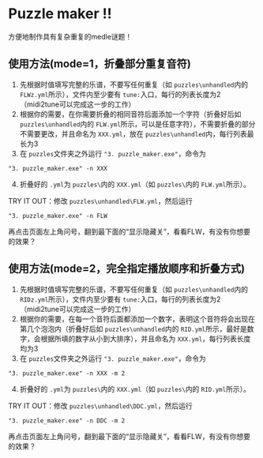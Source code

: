 # Puzzle maker !!

方便地制作具有复杂重复的medle谜题！

## 使用方法(mode=1，折叠部分重复音符)

1. 先根据时值填写完整的乐谱，不要写任何重复（如 `puzzles\unhandled`内的 `FLWz.yml`所示），文件内至少要有 `tune:`入口，每行的列表长度为2（midi2tune可以完成这一步的工作）
2. 根据你的需要，在你需要折叠的相同音符后面添加一个字符（折叠好后如 `puzzles\unhandled`内的 `FLW.yml`所示，可以是任意字符），不需要折叠的部分不需要更改，并且命名为 `XXX.yml`，放在 `puzzles\unhandled`内，每行列表最长为3
3. 在 `puzzles`文件夹之外运行 `"3. puzzle_maker.exe"`，命令为

```
"3. puzzle_maker.exe" -n XXX
```

4. 折叠好的 `.yml`为 `puzzles\`内的 `XXX.yml`（如 `puzzles\`内的 `FLW.yml`所示）。

TRY IT OUT：修改 `puzzles\unhandled\FLW.yml`，然后运行

```
"3. puzzle_maker.exe" -n FLW
```

再点击页面左上角问号，翻到最下面的“显示隐藏关”，看看FLW，有没有你想要的效果？

## 使用方法(mode=2，完全指定播放顺序和折叠方式)

1. 先根据时值填写完整的乐谱，不要写任何重复（如 `puzzles\unhandled`内的 `RIDz.yml`所示），文件内至少要有 `tune:`入口，每行的列表长度为2（midi2tune可以完成这一步的工作）
2. 根据你的需要，在每一个音符后面都添加一个数字，表明这个音符将会出现在第几个泡泡内（折叠好后如 `puzzles\unhandled`内的 `RID.yml`所示，最好是数字，会根据所填的数字从小到大排序），并且命名为 `XXX.yml`，每行列表长度均为3
3. 在 `puzzles`文件夹之外运行 `"3. puzzle_maker.exe"`，命令为

```
"3. puzzle_maker.exe" -n XXX -m 2
```

4. 折叠好的 `.yml`为 `puzzles\`内的 `XXX.yml`（如 `puzzles\`内的 `RID.yml`所示）。

TRY IT OUT：修改 `puzzles\unhandled\DDC.yml`，然后运行

```
"3. puzzle_maker.exe" -n DDC -m 2 
```

再点击页面左上角问号，翻到最下面的“显示隐藏关”，看看FLW，有没有你想要的效果？
